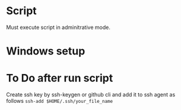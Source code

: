 # Script

Must execute script in adminitrative mode.

# Windows setup

# To Do after run script

Create ssh key by ssh-keygen or github cli and add it to ssh agent as follows
`ssh-add $HOME/.ssh/your_file_name`